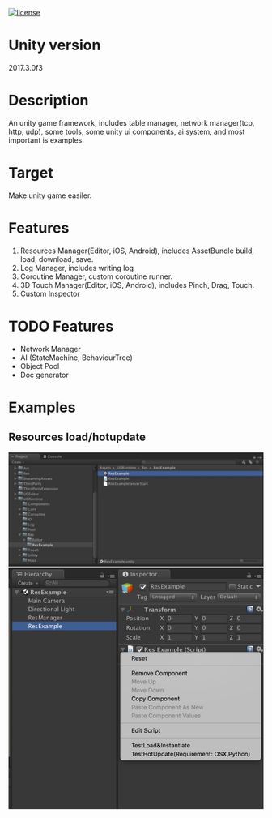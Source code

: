 [![license](https://img.shields.io/badge/license-MIT-blue.png)](LICENSE)

# Unity version
2017.3.0f3

# Description
An unity game framework, includes table manager, network manager(tcp, http, udp), some tools, some unity ui components, ai system, and most important is examples.

# Target
Make unity game easiler.

# Features
1. Resources Manager(Editor, iOS, Android), includes AssetBundle build, load, download, save.
2. Log Manager, includes writing log
3. Coroutine Manager, custom coroutine runner.
4. 3D Touch Manager(Editor, iOS, Android), includes Pinch, Drag, Touch.
5. Custom Inspector 

# TODO Features
- Network Manager
- AI (StateMachine, BehaviourTree)
- Object Pool
- Doc generator

# Examples
## Resources load/hotupdate
![](Doc/Pictures/res_example_1.jpeg)
![](Doc/Pictures/res_example_2.jpeg)